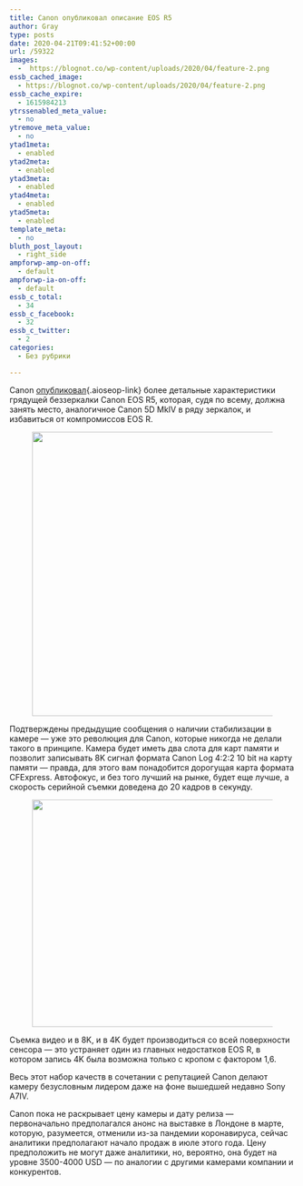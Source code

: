 ```yaml
---
title: Canon опубликовал описание EOS R5
author: Gray
type: posts
date: 2020-04-21T09:41:52+00:00
url: /59322
images:
  -  https://blognot.co/wp-content/uploads/2020/04/feature-2.png
essb_cached_image:
  - https://blognot.co/wp-content/uploads/2020/04/feature-2.png
essb_cache_expire:
  - 1615984213
ytrssenabled_meta_value:
  - no
ytremove_meta_value:
  - no
ytad1meta:
  - enabled
ytad2meta:
  - enabled
ytad3meta:
  - enabled
ytad4meta:
  - enabled
ytad5meta:
  - enabled
template_meta:
  - no
bluth_post_layout:
  - right_side
ampforwp-amp-on-off:
  - default
ampforwp-ia-on-off:
  - default
essb_c_total:
  - 34
essb_c_facebook:
  - 32
essb_c_twitter:
  - 2
categories:
  - Без рубрики

---
```








Canon [опубликовал][1]{.aioseop-link} более детальные характеристики грядущей беззеркалки Canon EOS R5, которая, судя по всему, должна занять место, аналогичное Canon 5D MkIV в ряду зеркалок, и избавиться от компромиссов EOS R.<figure class="wp-block-image size-large">

<img data-attachment-id="59323" data-permalink="https://blognot.co/59322/lead-product" data-orig-file="https://i1.wp.com/blognot.co/wp-content/uploads/2020/04/lead-product.png?fit=560%2C500&ssl=1" data-orig-size="560,500" data-comments-opened="1" data-image-meta="{&quot;aperture&quot;:&quot;0&quot;,&quot;credit&quot;:&quot;&quot;,&quot;camera&quot;:&quot;&quot;,&quot;caption&quot;:&quot;&quot;,&quot;created_timestamp&quot;:&quot;0&quot;,&quot;copyright&quot;:&quot;&quot;,&quot;focal_length&quot;:&quot;0&quot;,&quot;iso&quot;:&quot;0&quot;,&quot;shutter_speed&quot;:&quot;0&quot;,&quot;title&quot;:&quot;&quot;,&quot;orientation&quot;:&quot;0&quot;}" data-image-title="lead-product" data-image-description="" data-medium-file="https://i1.wp.com/blognot.co/wp-content/uploads/2020/04/lead-product.png?fit=300%2C268&ssl=1" data-large-file="https://i1.wp.com/blognot.co/wp-content/uploads/2020/04/lead-product.png?fit=560%2C500&ssl=1" width="560" height="500" src="https://i1.wp.com/blognot.co/wp-content/uploads/2020/04/lead-product.png?resize=560%2C500&#038;ssl=1" alt="" class="wp-image-59323" srcset="https://i1.wp.com/blognot.co/wp-content/uploads/2020/04/lead-product.png?w=560&ssl=1 560w, https://i1.wp.com/blognot.co/wp-content/uploads/2020/04/lead-product.png?resize=300%2C268&ssl=1 300w" sizes="(max-width: 560px) 100vw, 560px" data-recalc-dims="1" /> </figure> 

Подтверждены предыдущие сообщения о наличии стабилизации в камере — уже это революция для Canon, которые никогда не делали такого в принципе. Камера будет иметь два слота для карт памяти и позволит записывать 8K сигнал формата Canon Log 4:2:2 10 bit на карту памяти —&nbsp;правда, для этого вам понадобится дорогущая карта формата CFExpress. Автофокус, и без того лучший на рынке, будет еще лучше, а скорость серийной съемки доведена до 20 кадров в секунду.<figure class="wp-block-image size-large">

<img data-attachment-id="59324" data-permalink="https://blognot.co/59322/feature-2" data-orig-file="https://i0.wp.com/blognot.co/wp-content/uploads/2020/04/feature-2.png?fit=550%2C400&ssl=1" data-orig-size="550,400" data-comments-opened="1" data-image-meta="{&quot;aperture&quot;:&quot;0&quot;,&quot;credit&quot;:&quot;&quot;,&quot;camera&quot;:&quot;&quot;,&quot;caption&quot;:&quot;&quot;,&quot;created_timestamp&quot;:&quot;0&quot;,&quot;copyright&quot;:&quot;&quot;,&quot;focal_length&quot;:&quot;0&quot;,&quot;iso&quot;:&quot;0&quot;,&quot;shutter_speed&quot;:&quot;0&quot;,&quot;title&quot;:&quot;&quot;,&quot;orientation&quot;:&quot;0&quot;}" data-image-title="feature-2" data-image-description="" data-medium-file="https://i0.wp.com/blognot.co/wp-content/uploads/2020/04/feature-2.png?fit=300%2C218&ssl=1" data-large-file="https://i0.wp.com/blognot.co/wp-content/uploads/2020/04/feature-2.png?fit=550%2C400&ssl=1" width="550" height="400" src="https://i0.wp.com/blognot.co/wp-content/uploads/2020/04/feature-2.png?resize=550%2C400&#038;ssl=1" alt="" class="wp-image-59324" srcset="https://i0.wp.com/blognot.co/wp-content/uploads/2020/04/feature-2.png?w=550&ssl=1 550w, https://i0.wp.com/blognot.co/wp-content/uploads/2020/04/feature-2.png?resize=300%2C218&ssl=1 300w, https://i0.wp.com/blognot.co/wp-content/uploads/2020/04/feature-2.png?resize=800%2C582&ssl=1 800w" sizes="(max-width: 550px) 100vw, 550px" data-recalc-dims="1" /> </figure> 

Съемка видео и в 8K, и в 4K будет производиться со всей поверхности сенсора — это устраняет один из главных недостатков EOS R, в котором запись 4K была возможна только с кропом с фактором 1,6.

Весь этот набор качеств в сочетании с репутацией Canon делают камеру безусловным лидером даже на фоне вышедшей недавно Sony A7IV.<figure class="wp-block-embed-youtube aligncenter wp-block-embed is-type-video is-provider-youtube wp-embed-aspect-16-9 wp-has-aspect-ratio">

<div class="wp-block-embed__wrapper">
  <span class="embed-youtube" style="text-align:center; display: block;"></span>
</figure> 

Canon пока не раскрывает цену камеры и дату релиза — первоначально предполагался анонс на выставке в Лондоне в марте, которую, разумеется, отменили из-за пандемии коронавируса, сейчас аналитики предполагают начало продаж в июле этого года. Цену предположить не могут даже аналитики, но, вероятно, она будет на уровне 3500-4000 USD — по аналогии с другими камерами компании и конкурентов.

 [1]: https://www.canon-europe.com/cameras/eos-r5/